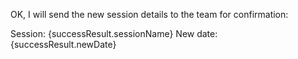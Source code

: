 OK, I will send the new session details to the team for confirmation:

Session: {successResult.sessionName}
New date: {successResult.newDate}
